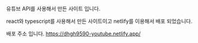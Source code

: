 유튜브 API를 사용해서 만든 사이트 입니다.

react와 typescript를 사용해서 만든 사이트이고 netlify를 이용해서 배포 되었습니다.

배포 주소 입니다.
https://dhgh9590-youtube.netlify.app/
